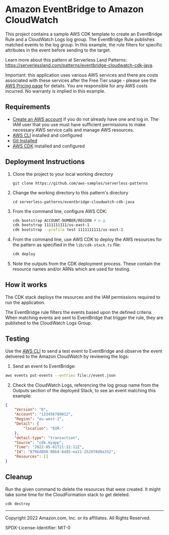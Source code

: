 # Amazon EventBridge to Amazon CloudWatch

This project contains a sample AWS CDK template to create an EventBridge Rule and a CloudWatch Logs log group. The EventBridge Rule publishes matched events to the log group. In this example, the rule filters for specific attributes in the event before sending to the target.

Learn more about this pattern at Serverless Land Patterns: https://serverlessland.com/patterns/eventbridge-cloudwatch-cdk-java.

Important: this application uses various AWS services and there are costs associated with these services after the Free Tier usage - please see the [AWS Pricing page](https://aws.amazon.com/pricing/) for details. You are responsible for any AWS costs incurred. No warranty is implied in this example.

## Requirements

- [Create an AWS account](https://portal.aws.amazon.com/gp/aws/developer/registration/index.html) if you do not already have one and log in. The IAM user that you use must have sufficient permissions to make necessary AWS service calls and manage AWS resources.
- [AWS CLI](https://docs.aws.amazon.com/cli/latest/userguide/install-cliv2.html) installed and configured
- [Git Installed](https://git-scm.com/book/en/v2/Getting-Started-Installing-Git)
- [AWS CDK](https://docs.aws.amazon.com/cdk/v2/guide/cli.html) installed and configured
  
## Deployment Instructions

1. Clone the project to your local working directory
    ```
    git clone https://github.com/aws-samples/serverless-patterns
    ```

2. Change the working directory to this pattern's directory
    ```
    cd serverless-patterns/eventbridge-cloudwatch-cdk-java
    ```

3. From the command line, configure AWS CDK:
   ```bash
   cdk bootstrap ACCOUNT-NUMBER/REGION # e.g.
   cdk bootstrap 1111111111/us-east-1
   cdk bootstrap --profile test 1111111111/us-east-1
   ```
4. From the command line, use AWS CDK to deploy the AWS resources for the pattern as specified in the `lib/cdk-stack.ts` file:
   ```bash
   cdk deploy
   ```
5. Note the outputs from the CDK deployment process. These contain the resource names and/or ARNs which are used for testing.

## How it works

The CDK stack deploys the resources and the IAM permissions required to run the application.

The EventBridge rule filters the events based upon the defined criteria. When matching events are sent to EventBridge that trigger the rule, they are published to the CloudWatch Logs Group.

## Testing

Use the [AWS CLI](https://aws.amazon.com/cli/) to send a test event to EventBridge and observe the event delivered to the Amazon CloudWatch by reviewing the logs:

1. Send an event to EventBridge:

```sh
aws events put-events --entries file://event.json
```

2. Check the CloudWatch Logs, referencing the log group name from the Outputs section of the deployed Stack, to see an event matching this example:
```json
{
    "Version": "0",
    "Account": "123456789012",
    "Region": "eu-west-2",
    "Detail": {
        "location": "EUR-"
    },
    "detail-type": "transaction",
    "Source": "cdk.myapp",
    "Time": "2022-05-01T21:32:11Z",
    "Id": "879bd868-08b4-6d45-ea11-252978d0a332",
    "Resources": []
}
```

## Cleanup

Run the given command to delete the resources that were created. It might take some time for the CloudFormation stack to get deleted.
```
cdk destroy
```

----
Copyright 2022 Amazon.com, Inc. or its affiliates. All Rights Reserved.

SPDX-License-Identifier: MIT-0
